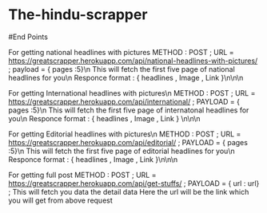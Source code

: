 # The-hindu-scrapper

#End Points


For getting national headlines with pictures
METHOD : POST ; URL = https://greatscrapper.herokuapp.com/api/national-headlines-with-pictures/ ; payload = { pages :5}\n
This will fetch the first five page of national headlines for you\n
Responce format : {
                      headlines ,
                      Image ,
                      Link
                   }\n\n\n
                   
                   

For getting International headlines with pictures\n
METHOD : POST ; URL = https://greatscrapper.herokuapp.com/api/international/ ; PAYLOAD = { pages :5}\n
This will fetch the first five page of internatonal headlines for you\n
Responce format : {
                      headlines ,
                      Image ,
                      Link
                   }
                   \n\n\n
                   

For getting Editorial headlines with pictures\n
METHOD : POST ; URL = https://greatscrapper.herokuapp.com/api/editorial/ ; PAYLOAD = { pages :5}\n
This will fetch the first five page of editorial headlines for you\n
Responce format : {
                      headlines ,
                      Image ,
                      Link
                   }\n\n\n
                   
                   


For getting full post
METHOD : POST ; URL = https://greatscrapper.herokuapp.com/api/get-stuffs/ ; PAYLOAD = { url : url} ;
This will fetch you data the detail data
Here the url will be the link which you will get from above request

